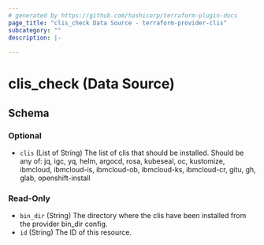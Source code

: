 ```yaml
---
# generated by https://github.com/hashicorp/terraform-plugin-docs
page_title: "clis_check Data Source - terraform-provider-clis"
subcategory: ""
description: |-
  
---
```


# clis_check (Data Source)





<!-- schema generated by tfplugindocs -->
## Schema

### Optional

- `clis` (List of String) The list of clis that should be installed. Should be any of: jq, igc, yq, helm, argocd, rosa, kubeseal, oc, kustomize, ibmcloud, ibmcloud-is, ibmcloud-ob, ibmcloud-ks, ibmcloud-cr, gitu, gh, glab, openshift-install

### Read-Only

- `bin_dir` (String) The directory where the clis have been installed from the provider bin_dir config.
- `id` (String) The ID of this resource.


